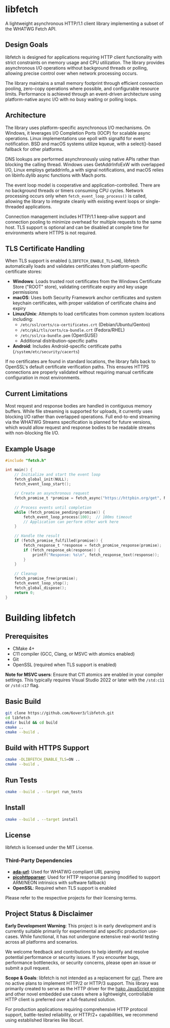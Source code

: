 # libfetch

A lightweight asynchronous HTTP/1.1 client library implementing a subset of the WHATWG Fetch API.

## Design Goals

libfetch is designed for applications requiring HTTP client functionality with strict constraints on memory usage and CPU utilization. The library provides asynchronous I/O operations without background threads or polling, allowing precise control over when network processing occurs.

The library maintains a small memory footprint through efficient connection pooling, zero-copy operations where possible, and configurable resource limits. Performance is achieved through an event-driven architecture using platform-native async I/O with no busy waiting or polling loops.

## Architecture

The library uses platform-specific asynchronous I/O mechanisms. On Windows, it leverages I/O Completion Ports (IOCP) for scalable async operations. Linux implementations use epoll with signalfd for event notification. BSD and macOS systems utilize kqueue, with a select()-based fallback for other platforms.

DNS lookups are performed asynchronously using native APIs rather than blocking the calling thread. Windows uses GetAddrInfoExW with overlapped I/O, Linux employs getaddrinfo_a with signal notifications, and macOS relies on libinfo.dylib async functions with Mach ports.

The event loop model is cooperative and application-controlled. There are no background threads or timers consuming CPU cycles. Network processing occurs only when `fetch_event_loop_process()` is called, allowing the library to integrate cleanly with existing event loops or single-threaded applications.

Connection management includes HTTP/1.1 keep-alive support and connection pooling to minimize overhead for multiple requests to the same host. TLS support is optional and can be disabled at compile time for environments where HTTPS is not required.

## TLS Certificate Handling

When TLS support is enabled (`LIBFETCH_ENABLE_TLS=ON`), libfetch automatically loads and validates certificates from platform-specific certificate stores:

- **Windows**: Loads trusted root certificates from the Windows Certificate Store ("ROOT" store), validating certificate expiry and key usage permissions
- **macOS**: Uses both Security Framework anchor certificates and system keychain certificates, with proper validation of certificate chains and expiry
- **Linux/Unix**: Attempts to load certificates from common system locations including:
  - `/etc/ssl/certs/ca-certificates.crt` (Debian/Ubuntu/Gentoo)
  - `/etc/pki/tls/certs/ca-bundle.crt` (Fedora/RHEL)
  - `/etc/ssl/ca-bundle.pem` (OpenSUSE)
  - Additional distribution-specific paths
- **Android**: Includes Android-specific certificate paths (`/system/etc/security/cacerts`)

If no certificates are found in standard locations, the library falls back to OpenSSL's default certificate verification paths. This ensures HTTPS connections are properly validated without requiring manual certificate configuration in most environments.

## Current Limitations

Most request and response bodies are handled in contiguous memory buffers. While file streaming is supported for uploads, it currently uses blocking I/O rather than overlapped operations. Full end-to-end streaming via the WHATWG Streams specification is planned for future versions, which would allow request and response bodies to be readable streams with non-blocking file I/O.

## Example Usage

```c
#include "fetch.h"

int main() {
    // Initialize and start the event loop
    fetch_global_init(NULL);
    fetch_event_loop_start();
    
    // Create an asynchronous request
    fetch_promise_t *promise = fetch_async("https://httpbin.org/get", NULL);
    
    // Process events until completion
    while (fetch_promise_pending(promise)) {
        fetch_event_loop_process(100);  // 100ms timeout
        // Application can perform other work here
    }
    
    // Handle the result
    if (fetch_promise_fulfilled(promise)) {
        fetch_response_t *response = fetch_promise_response(promise);
        if (fetch_response_ok(response)) {
            printf("Response: %s\n", fetch_response_text(response));
        }
    }
    
    // Cleanup
    fetch_promise_free(promise);
    fetch_event_loop_stop();
    fetch_global_dispose();
    return 0;
}
```

# Building libfetch

## Prerequisites
- CMake 4+
- C11 compiler (GCC, Clang, or MSVC with atomics enabled)
- Git
- OpenSSL (required when TLS support is enabled)

**Note for MSVC users**: Ensure that C11 atomics are enabled in your compiler settings. This typically requires Visual Studio 2022 or later with the `/std:c11` or `/std:c17` flag.

## Basic Build

```bash
git clone https://github.com/6over3/libfetch.git
cd libfetch
mkdir build && cd build
cmake ..
cmake --build .
```

## Build with HTTPS Support

```bash
cmake -DLIBFETCH_ENABLE_TLS=ON ..
cmake --build .
```

## Run Tests

```bash
cmake --build . --target run_tests
```

## Install

```bash
cmake --build . --target install
```

## License

libfetch is licensed under the MIT License.

### Third-Party Dependencies

- **[ada-url](https://github.com/ada-url/ada)**: Used for WHATWG compliant URL parsing
- **[picohttpparser](https://github.com/h2o/picohttpparser)**: Used for HTTP response parsing (modified to support ARM/NEON intrinsics with software fallback)
- **OpenSSL**: Required when TLS support is enabled

Please refer to the respective projects for their licensing terms.

## Project Status & Disclaimer

**Early Development Warning**: This project is in early development and is currently suitable primarily for experimental and specific production use-cases. While functional, it has not undergone extensive real-world testing across all platforms and scenarios.

We welcome feedback and contributions to help identify and resolve potential performance or security issues. If you encounter bugs, performance bottlenecks, or security concerns, please open an issue or submit a pull request.

**Scope & Goals**: libfetch is not intended as a replacement for [curl](https://curl.se). There are no active plans to implement HTTP/2 or HTTP/3 support. This library was primarily created to serve as the HTTP driver for the [hako JavaScript engine](https://github.com/andrewmd5/hako) and other novel embedded use cases where a lightweight, controllable HTTP client is preferred over a full-featured solution.

For production applications requiring comprehensive HTTP protocol support, battle-tested reliability, or HTTP/2+ capabilities, we recommend using established libraries like libcurl.